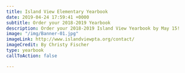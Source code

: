 ```yaml
---
title: Island View Elementary Yearbook
date: 2019-04-24 17:59:41 +0000
subtitle: Order your 2018-2019 Yearbook
description: Order your 2018-2019 Island View Yearbook by May 15!
image: "/img/Banner-01.jpg"
imageLink: http://www.islandviewpta.org/contact/
imageCredit: By Christy Fischer
type: yearbook
callToAction: false

---
```


